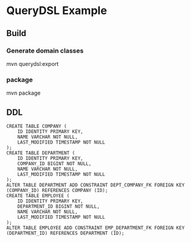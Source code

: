 # QueryDSL Example

## Build

### Generate domain classes
mvn querydsl:export

### package
mvn package

## DDL
	CREATE TABLE COMPANY (
	    ID IDENTITY PRIMARY KEY,
	    NAME VARCHAR NOT NULL,
	    LAST_MODIFIED TIMESTAMP NOT NULL
	);
	CREATE TABLE DEPARTMENT (
	    ID IDENTITY PRIMARY KEY,
	    COMPANY_ID BIGINT NOT NULL,
	    NAME VARCHAR NOT NULL,
	    LAST_MODIFIED TIMESTAMP NOT NULL
	);
	ALTER TABLE DEPARTMENT ADD CONSTRAINT DEPT_COMPANY_FK FOREIGN KEY (COMPANY_ID) REFERENCES COMPANY (ID);
	CREATE TABLE EMPLOYEE (
	    ID IDENTITY PRIMARY KEY,
	    DEPARTMENT_ID BIGINT NOT NULL,
	    NAME VARCHAR NOT NULL,
	    LAST_MODIFIED TIMESTAMP NOT NULL
	);
	ALTER TABLE EMPLOYEE ADD CONSTRAINT EMP_DEPARTMENT_FK FOREIGN KEY (DEPARTMENT_ID) REFERENCES DEPARTMENT (ID);


